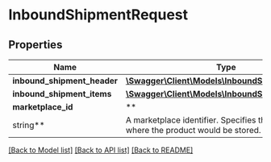 # InboundShipmentRequest

## Properties

Name | Type | Description | Notes
------------ | ------------- | ------------- | -------------
**inbound_shipment_header** | [**\Swagger\Client\Models\InboundShipmentHeader**](InboundShipmentHeader.md) |  |
**inbound_shipment_items** | [**\Swagger\Client\Models\InboundShipmentItemList**](InboundShipmentItemList.md) |  |
**marketplace_id** | **
string** | A marketplace identifier. Specifies the marketplace where the product would be stored. |

[[Back to Model list]](../../README.md#documentation-for-models) [[Back to API list]](../../README.md#documentation-for-api-endpoints) [[Back to README]](../../README.md)

